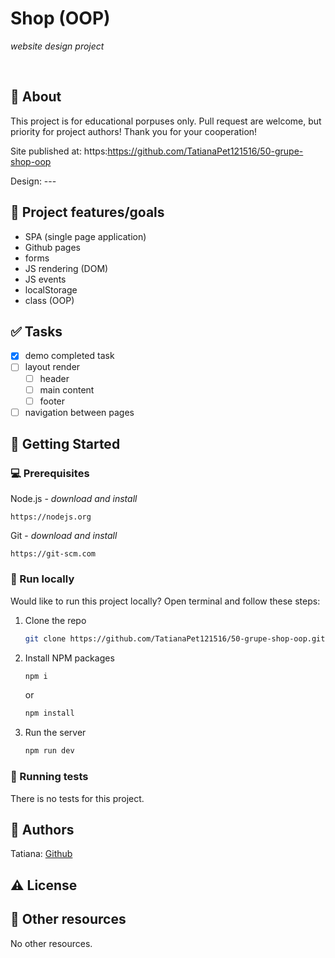 # Shop (OOP)

_website design project_

<br>

## 🌟 About

This project is for educational porpuses only. Pull request are welcome, but priority for project authors! Thank you for your cooperation!

Site published at: https:https://github.com/TatianaPet121516/50-grupe-shop-oop

Design: ---

## 🎯 Project features/goals

- SPA (single page application)
- Github pages
- forms
- JS rendering (DOM)
- JS events
- localStorage
- class (OOP)

## ✅ Tasks

- [x] demo completed task
- [ ] layout render
  - [ ] header
  - [ ] main content
  - [ ] footer
- [ ] navigation between pages

## 🧰 Getting Started

### 💻 Prerequisites

Node.js - _download and install_

```
https://nodejs.org
```

Git - _download and install_

```
https://git-scm.com
```

### 🏃 Run locally

Would like to run this project locally? Open terminal and follow these steps:

1. Clone the repo
   ```sh
   git clone https://github.com/TatianaPet121516/50-grupe-shop-oop.git
   ```
2. Install NPM packages
   ```sh
   npm i
   ```
   or
   ```sh
   npm install
   ```
3. Run the server
   ```sh
   npm run dev
   ```

### 🧪 Running tests

There is no tests for this project.

## 🎅 Authors

Tatiana: [Github](https://github.com/TatianaPet121516)

## ⚠️ License

## 🔗 Other resources

No other resources.
